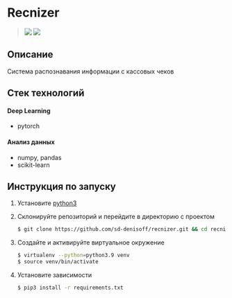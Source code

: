 # Recnizer

> [![](https://img.shields.io/badge/193-Иван%20Добросовестнов-orange)](https://t.me/ivankot13 'telegram')
> [![](https://img.shields.io/badge/193-Степан%20Денисов-blue)](https://t.me/sd_denisoff 'telegram')

## Описание

Система распознавания информации с кассовых чеков

## Стек технологий

#### Deep Learning

- pytorch

#### Анализ данных

- numpy, pandas
- scikit-learn

## Инструкция по запуску

1. Установите [python3](https://www.python.org/)

2. Склонируйте репозиторий и перейдите в директорию с проектом
   ```bash
   $ git clone https://github.com/sd-denisoff/recnizer.git && cd recnizer
   ```

3. Создайте и активируйте виртуальное окружение
   ```bash
   $ virtualenv --python=python3.9 venv
   $ source venv/bin/activate
   ```

4. Установите зависимости
   ```bash
   $ pip3 install -r requirements.txt
   ```

